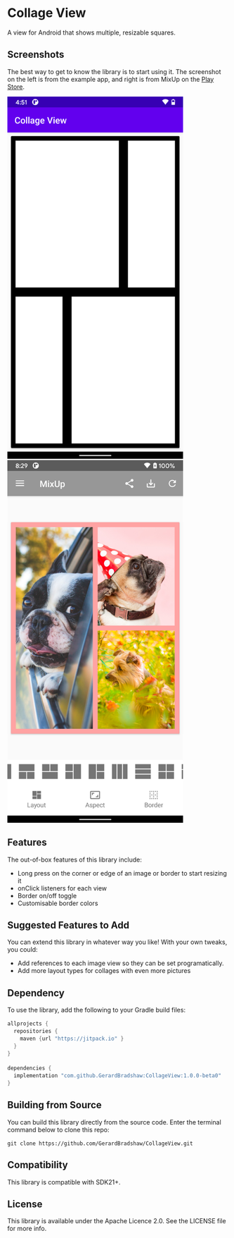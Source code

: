 # Collage View
A view for Android that shows multiple, resizable squares.

## Screenshots
The best way to get to know the library is to start using it. The screenshot on the left is from the example app, and right is from MixUp on the [Play Store](https://play.google.com/store/apps/details?id=com.gerardbradshaw.v2mixup).

<img src="/art/screenshot.png?raw=true" width="400px"> <img src="/art/screenshot_mixup.png?raw=true" width="400px">

## Features
The out-of-box features of this library include:
- Long press on the corner or edge of an image or border to start resizing it
- onClick listeners for each view
- Border on/off toggle
- Customisable border colors

## Suggested Features to Add
You can extend this library in whatever way you like! With your own tweaks, you could:
- Add references to each image view so they can be set programatically.
- Add more layout types for collages with even more pictures

## Dependency
To use the library, add the following to your Gradle build files:
```groovy
allprojects { 
  repositories {
    maven {url "https://jitpack.io" }
  }
}

dependencies {
  implementation "com.github.GerardBradshaw:CollageView:1.0.0-beta0"
}
```

## Building from Source
You can build this library directly from the source code. Enter the terminal command below to clone this repo:
```shell
git clone https://github.com/GerardBradshaw/CollageView.git  
```

## Compatibility
This library is compatible with SDK21+.

## License
This library is available under the Apache Licence 2.0. See the LICENSE file for more info.